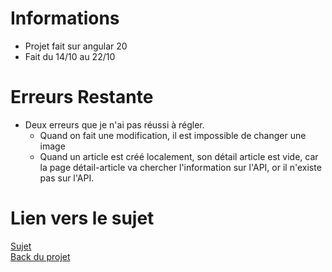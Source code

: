 # Informations 
- Projet fait sur angular 20 
- Fait du 14/10 au 22/10  

# Erreurs Restante 
- Deux erreurs que je n'ai pas réussi à régler. 
	- Quand on fait une modification, il est impossible de changer une image 
	- Quand un article est créé localement, son détail article est vide, car la page détail-article va chercher l'information sur l'API, or il n'existe pas sur l'API.  

# Lien vers le sujet 
[Sujet](https://chocolaterie.github.io/documentation/docs/js-avance/project/project-angular)  
[Back du projet](https://github.com/Chocolaterie/ApiArticle)
